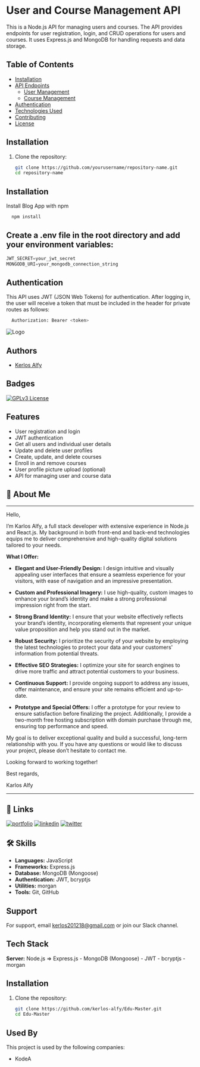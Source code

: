 # User and Course Management API

This is a Node.js API for managing users and courses. The API provides endpoints for user registration, login, and CRUD operations for users and courses. It uses Express.js and MongoDB for handling requests and data storage.

## Table of Contents
- [Installation](#installation)
- [API Endpoints](#api-endpoints)
  - [User Management](#user-management)
  - [Course Management](#course-management)
- [Authentication](#authentication)
- [Technologies Used](#technologies-used)
- [Contributing](#contributing)
- [License](#license)

## Installation

1. Clone the repository:
   ```bash
   git clone https://github.com/yourusername/repository-name.git
   cd repository-name
## Installation

Install Blog App with npm

```bash
  npm install 
```
    
## Create a .env file in the root directory and add your environment variables:
```javascript
JWT_SECRET=your_jwt_secret
MONGODB_URI=your_mongodb_connection_string

```


## Authentication

This API uses JWT (JSON Web Tokens) for authentication. After logging in, the user will receive a token that must be included in the header for private routes as follows:


```bash
  Authorization: Bearer <token>

```


![Logo](https://kodeaa.com/assets/image/logokodea.svg)


## Authors

- [Kerlos Alfy](https://github.com/kerlos-alfy/)


## Badges

[![GPLv3 License](https://img.shields.io/badge/License-GPL%20v3-yellow.svg)](https://opensource.org/licenses/)


## Features

- User registration and login
- JWT authentication
- Get all users and individual user details
- Update and delete user profiles
- Create, update, and delete courses
- Enroll in and remove courses
- User profile picture upload (optional)
- API for managing user and course data

## 🚀 About Me

---


Hello,

I’m Karlos Alfy, a full stack developer with extensive experience in Node.js and React.js. My background in both front-end and back-end technologies equips me to deliver comprehensive and high-quality digital solutions tailored to your needs.

**What I Offer:**

- **Elegant and User-Friendly Design:**
  I design intuitive and visually appealing user interfaces that ensure a seamless experience for your visitors, with ease of navigation and an impressive presentation.

- **Custom and Professional Imagery:**
  I use high-quality, custom images to enhance your brand’s identity and make a strong professional impression right from the start.

- **Strong Brand Identity:**
  I ensure that your website effectively reflects your brand’s identity, incorporating elements that represent your unique value proposition and help you stand out in the market.

- **Robust Security:**
  I prioritize the security of your website by employing the latest technologies to protect your data and your customers' information from potential threats.

- **Effective SEO Strategies:**
  I optimize your site for search engines to drive more traffic and attract potential customers to your business.

- **Continuous Support:**
  I provide ongoing support to address any issues, offer maintenance, and ensure your site remains efficient and up-to-date.

- **Prototype and Special Offers:**
  I offer a prototype for your review to ensure satisfaction before finalizing the project. Additionally, I provide a two-month free hosting subscription with domain purchase through me, ensuring top performance and speed.

My goal is to deliver exceptional quality and build a successful, long-term relationship with you. If you have any questions or would like to discuss your project, please don’t hesitate to contact me.

Looking forward to working together!

Best regards,

Karlos Alfy

-----
## 🔗 Links
[![portfolio](https://img.shields.io/badge/my_portfolio-000?style=for-the-badge&logo=ko-fi&logoColor=white)](https://kodeaa.com/)
[![linkedin](https://img.shields.io/badge/linkedin-0A66C2?style=for-the-badge&logo=linkedin&logoColor=white)](https://www.linkedin.com/in/kerlos-alfy/)
[![twitter](https://img.shields.io/badge/twitter-1DA1F2?style=for-the-badge&logo=twitter&logoColor=white)](https://x.com/kerlos1alfy?lang=ar)

## 🛠 Skills

- **Languages:** JavaScript
- **Frameworks:** Express.js
- **Database:** MongoDB (Mongoose)
- **Authentication:** JWT, bcryptjs
- **Utilities:** morgan
- **Tools:** Git, GitHub

## Support

For support, email kerlos201218@gmail.com or join our Slack channel.

## Tech Stack

**Server:** Node.js => Express.js - MongoDB (Mongoose) - JWT - bcryptjs - morgan
## Installation

1. Clone the repository:
   ```bash
   git clone https://github.com/kerlos-alfy/Edu-Master.git
   cd Edu-Master
## Used By

This project is used by the following companies:

- KodeA


